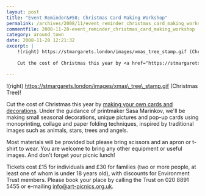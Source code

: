 ```yaml
---
layout: post
title: "Event Reminder&#58; Christmas Card Making Workshop"
permalink: /archives/2008/11/event_reminder_christmas_card_making_workshop.html
commentfile: 2008-11-28-event_reminder_christmas_card_making_workshop
category: around_town
date: 2008-11-28 12:21:32
excerpt: |
    !(right) https://stmargarets.london/images/xmas_tree_stamp.gif (Christmas Tree)!
    
    Cut the cost of Christmas this year by <a href="https://stmargarets.london/event/meeting/200705141804">making your own cards and decorations</a> Under the guidance of printmaker Sasa Marinkov, we'll be making small seasonal decorations, unique pictures and pop-up cards using monoprinting, collage and paper folding techniques, inspired by traditional images such as animals, stars, trees and angels.

---
```


!(right) https://stmargarets.london/images/xmas\_tree\_stamp.gif (Christmas Tree)!

Cut the cost of Christmas this year by [making your own cards and decorations](/event/meeting/200705141804). Under the guidance of printmaker Sasa Marinkov, we'll be making small seasonal decorations, unique pictures and pop-up cards using monoprinting, collage and paper folding techniques, inspired by traditional images such as animals, stars, trees and angels.

Most materials will be provided but please bring scissors and an apron or t-shirt to wear. You are welcome to bring any other equipment or useful images. And don't forget your picnic lunch!

Tickets cost £15 for individuals and £30 for families (two or more people, at least one of whom is under 18 years old), with discounts for Environment Trust members. Please book your place by calling the Trust on 020 8891 5455 or e-mailing <info@art-picnics.org.uk>.
